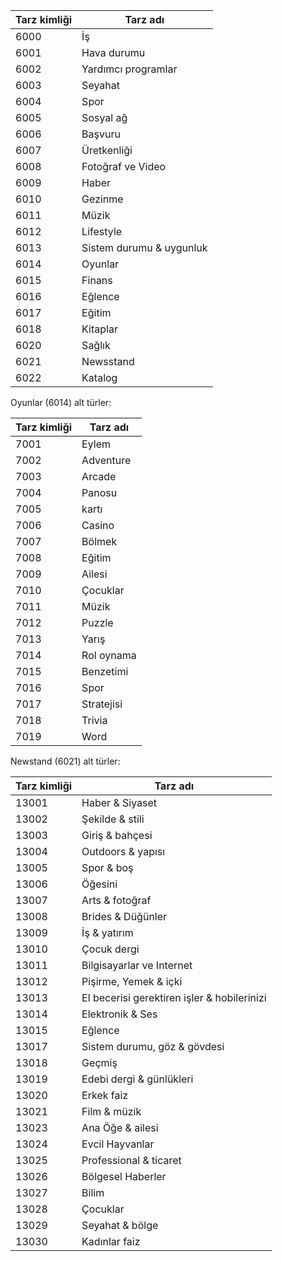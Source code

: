 |Tarz kimliği|Tarz adı|
|---|---|
|6000|İş|
|6001|Hava durumu|
|6002|Yardımcı programlar|
|6003|Seyahat|
|6004|Spor|
|6005|Sosyal ağ|
|6006|Başvuru|
|6007|Üretkenliği|
|6008|Fotoğraf ve Video|
|6009|Haber|
|6010|Gezinme|
|6011|Müzik|
|6012|Lifestyle|
|6013|Sistem durumu & uygunluk|
|6014|Oyunlar|
|6015|Finans|
|6016|Eğlence|
|6017|Eğitim|
|6018|Kitaplar|
|6020|Sağlık|
|6021|Newsstand|
|6022|Katalog|

Oyunlar (6014) alt türler:

|Tarz kimliği|Tarz adı|
|---|---|
|7001|Eylem|
|7002|Adventure|
|7003|Arcade|
|7004|Panosu|
|7005|kartı|
|7006|Casino|
|7007|Bölmek|
|7008|Eğitim|
|7009|Ailesi|
|7010|Çocuklar|
|7011|Müzik|
|7012|Puzzle|
|7013|Yarış|
|7014|Rol oynama|
|7015|Benzetimi|
|7016|Spor|
|7017|Stratejisi|
|7018|Trivia|
|7019|Word|

Newstand (6021) alt türler:

|Tarz kimliği|Tarz adı|
|---|---|
|13001|Haber & Siyaset|
|13002|Şekilde & stili|
|13003|Giriş & bahçesi|
|13004|Outdoors & yapısı|
|13005|Spor & boş|
|13006|Öğesini|
|13007|Arts & fotoğraf|
|13008|Brides & Düğünler|
|13009|İş & yatırım|
|13010|Çocuk dergi|
|13011|Bilgisayarlar ve Internet|
|13012|Pişirme, Yemek & içki|
|13013|El becerisi gerektiren işler & hobilerinizi|
|13014|Elektronik & Ses|
|13015|Eğlence|
|13017|Sistem durumu, göz & gövdesi|
|13018|Geçmiş|
|13019|Edebi dergi & günlükleri|
|13020|Erkek faiz|
|13021|Film & müzik|
|13023|Ana Öğe & ailesi|
|13024|Evcil Hayvanlar|
|13025|Professional & ticaret|
|13026|Bölgesel Haberler|
|13027|Bilim|
|13028|Çocuklar|
|13029|Seyahat & bölge|
|13030|Kadınlar faiz|

